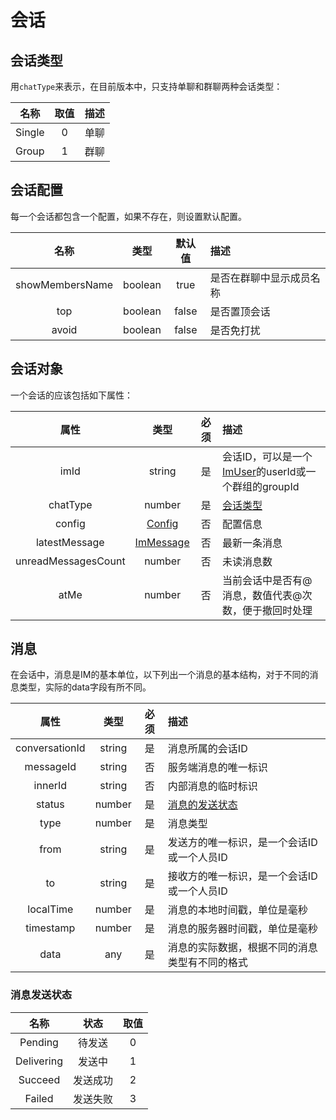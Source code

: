 # 会话

## 会话类型

用`chatType`来表示，在目前版本中，只支持单聊和群聊两种会话类型：

| 名称 | 取值 | 描述 |
| :-: | :-: | :- |
| Single | 0 | 单聊 |
| Group | 1 | 群聊 |

## 会话配置

每一个会话都包含一个配置，如果不存在，则设置默认配置。

| 名称 | 类型 | 默认值 | 描述 |
| :-: | :-: | :-: | :- |
| showMembersName | boolean | true | 是否在群聊中显示成员名称 |
| top | boolean | false | 是否置顶会话 |
| avoid | boolean | false | 是否免打扰 |

## 会话对象

一个会话的应该包括如下属性：

| 属性 | 类型 | 必须 | 描述 |
| :-: | :-: | :-: | :- |
| imId | string | 是 | 会话ID，可以是一个[ImUser](zh-cn/struct/Organization#用户)的userId或一个群组的groupId |
| chatType | number | 是 | [会话类型](#会话类型) |
| config | [Config](#会话配置) | 否 | 配置信息 |
| latestMessage | [ImMessage](#消息) | 否 | 最新一条消息 |
| unreadMessagesCount | number | 否 | 未读消息数 |
| atMe | number | 否 | 当前会话中是否有@消息，数值代表@次数，便于撤回时处理 |

## 消息

在会话中，消息是IM的基本单位，以下列出一个消息的基本结构，对于不同的消息类型，实际的data字段有所不同。

| 属性 | 类型 | 必须 | 描述 |
| :-: | :-: | :-: | :- |
| conversationId | string | 是 | 消息所属的会话ID |
| messageId | string | 否 | 服务端消息的唯一标识 |
| innerId | string | 否 | 内部消息的临时标识 |
| status | number | 是 | [消息的发送状态](#消息发送状态) |
| type | number | 是 | 消息类型 |
| from | string | 是 | 发送方的唯一标识，是一个会话ID或一个人员ID |
| to | string | 是 | 接收方的唯一标识，是一个会话ID或一个人员ID |
| localTime | number | 是 | 消息的本地时间戳，单位是毫秒 |
| timestamp | number | 是 | 消息的服务器时间戳，单位是毫秒 |
| data | any | 是 | 消息的实际数据，根据不同的消息类型有不同的格式 |

### 消息发送状态

| 名称 | 状态 | 取值 |
| :-: | :-: | :-: |
| Pending | 待发送 | 0 |
| Delivering | 发送中 | 1 |
| Succeed | 发送成功 | 2 |
| Failed | 发送失败 | 3 |